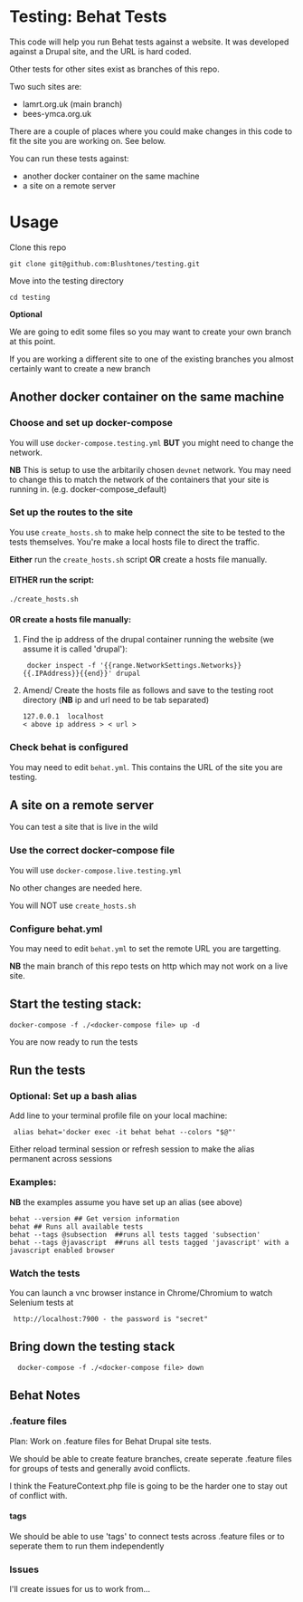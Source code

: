 # Testing: Behat Tests

This code will help you run Behat tests against a website. It was developed against a Drupal site, and the URL is hard coded.

Other tests for other sites exist as branches of this repo.

Two such sites are:
* lamrt.org.uk (main branch)
* bees-ymca.org.uk

There are a couple of places where you could make changes in this code to fit the site you are working on. See below.

You can run these tests against:
* another docker container on the same machine
* a site on a remote server

# Usage

Clone this repo
  
    git clone git@github.com:Blushtones/testing.git 

Move into the testing directory
   
    cd testing

**Optional**

We are going to edit some files so you may want to create your own branch at this point.

If you are working a different site to one of the existing branches you almost certainly want to create a new branch

## Another docker container on the same machine

### Choose and set up docker-compose
You will use `docker-compose.testing.yml` **BUT** you might need to change the network.

**NB** This is setup to use the arbitarily chosen `devnet` network. You may need to change this to match the network of the containers that your site is running in. (e.g. docker-compose_default)

### Set up the routes to the site
You use `create_hosts.sh` to make help connect the site to be tested to the tests themselves. You're make a local hosts file to direct the traffic.

**Either** run the `create_hosts.sh` script **OR** create a hosts file manually. 

#### EITHER run the script:
  
    ./create_hosts.sh

#### OR create a hosts file manually:
1. Find the ip address of the drupal container running the website (we assume it is called 'drupal'): 
  
        docker inspect -f '{{range.NetworkSettings.Networks}}{{.IPAddress}}{{end}}' drupal

2. Amend/ Create the hosts file as follows and save to the testing root directory (**NB** ip and url need to be tab separated)

       127.0.0.1  localhost
       < above ip address > < url > 

### Check behat is configured

You may need to edit `behat.yml`. This contains the URL of the site you are testing.

## A site on a remote server

You can test a site that is live in the wild

### Use the correct docker-compose file

You will use `docker-compose.live.testing.yml`

No other changes are needed here.

You will NOT use `create_hosts.sh`

### Configure behat.yml

You may need to edit `behat.yml` to set the remote URL you are targetting.

**NB** the main branch of this repo tests on http which may not work on a live site.

## Start the testing stack: 

    docker-compose -f ./<docker-compose file> up -d

You are now ready to run the tests

##  Run the tests 

### Optional: Set up a bash alias

Add line to your terminal profile file on your local machine: 
  
     alias behat='docker exec -it behat behat --colors "$@"'

Either reload terminal session or refresh session to make the alias permanent across sessions

### Examples: 
**NB** the examples assume you have set up an alias (see above)

    behat --version ## Get version information
    behat ## Runs all available tests
    behat --tags @subsection  ##runs all tests tagged 'subsection'
    behat --tags @javascript  ##runs all tests tagged 'javascript' with a javascript enabled browser


### Watch the tests 

You can launch a vnc browser instance in Chrome/Chromium to watch Selenium tests at

     http://localhost:7900 - the password is "secret"

## Bring down the testing stack 

      docker-compose -f ./<docker-compose file> down




## Behat Notes

### .feature files

Plan: Work on .feature files for Behat Drupal site tests.

We should be able to create feature branches, create seperate .feature files for groups of tests and generally avoid conflicts.

I think the FeatureContext.php file is going to be the harder one to stay out of conflict with.

#### tags

We should be able to use 'tags' to connect tests across .feature files or to seperate them to run them independently

### Issues

I'll create issues for us to work from...
